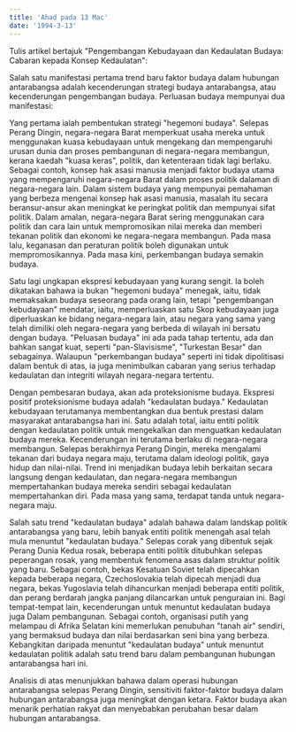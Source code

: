 ```yaml
---
title: 'Ahad pada 13 Mac'
date: '1994-3-13'
---
```


Tulis artikel bertajuk "Pengembangan Kebudayaan dan Kedaulatan Budaya: Cabaran kepada Konsep Kedaulatan":

Salah satu manifestasi pertama trend baru faktor budaya dalam hubungan antarabangsa adalah kecenderungan strategi budaya antarabangsa, atau kecenderungan pengembangan budaya. Perluasan budaya mempunyai dua manifestasi:

Yang pertama ialah pembentukan strategi "hegemoni budaya". Selepas Perang Dingin, negara-negara Barat memperkuat usaha mereka untuk menggunakan kuasa kebudayaan untuk mengekang dan mempengaruhi urusan dunia dan proses pembangunan di negara-negara membangun, kerana kaedah "kuasa keras", politik, dan ketenteraan tidak lagi berlaku. Sebagai contoh, konsep hak asasi manusia menjadi faktor budaya utama yang mempengaruhi negara-negara Barat dalam proses politik dalaman di negara-negara lain. Dalam sistem budaya yang mempunyai pemahaman yang berbeza mengenai konsep hak asasi manusia, masalah itu secara beransur-ansur akan meningkat ke peringkat politik dan mempunyai sifat politik. Dalam amalan, negara-negara Barat sering menggunakan cara politik dan cara lain untuk mempromosikan nilai mereka dan memberi tekanan politik dan ekonomi ke negara-negara membangun. Pada masa lalu, keganasan dan peraturan politik boleh digunakan untuk mempromosikannya. Pada masa kini, perkembangan budaya semakin budaya.

Satu lagi ungkapan ekspresi kebudayaan yang kurang sengit. Ia boleh dikatakan bahawa ia bukan "hegemoni budaya" menegak, iaitu, tidak memaksakan budaya seseorang pada orang lain, tetapi "pengembangan kebudayaan" mendatar, iaitu, memperluaskan satu Skop kebudayaan juga diperluaskan ke bidang negara-negara lain, atau negara yang sama yang telah dimiliki oleh negara-negara yang berbeda di wilayah ini bersatu dengan budaya. "Peluasan budaya" ini ada pada tahap tertentu, ada dan bahkan sangat kuat, seperti "pan-Slavisisme", "Turkestan Besar" dan sebagainya. Walaupun "perkembangan budaya" seperti ini tidak dipolitisasi dalam bentuk di atas, ia juga menimbulkan cabaran yang serius terhadap kedaulatan dan integriti wilayah negara-negara tertentu.

Dengan pembesaran budaya, akan ada proteksionisme budaya. Ekspresi positif proteksionisme budaya adalah "kedaulatan budaya." Kedaulatan kebudayaan terutamanya membentangkan dua bentuk prestasi dalam masyarakat antarabangsa hari ini. Satu adalah total, iaitu entiti politik dengan kedaulatan politik untuk mengekalkan dan menguatkan kedaulatan budaya mereka. Kecenderungan ini terutama berlaku di negara-negara membangun. Selepas berakhirnya Perang Dingin, mereka mengalami tekanan dari budaya negara maju, terutama dalam ideologi politik, gaya hidup dan nilai-nilai. Trend ini menjadikan budaya lebih berkaitan secara langsung dengan kedaulatan, dan negara-negara membangun mempertahankan budaya mereka sendiri sebagai kedaulatan mempertahankan diri. Pada masa yang sama, terdapat tanda untuk negara-negara maju.

Salah satu trend "kedaulatan budaya" adalah bahawa dalam landskap politik antarabangsa yang baru, lebih banyak entiti politik menengah asal telah mula menuntut "kedaulatan budaya." Selepas corak yang dibentuk sejak Perang Dunia Kedua rosak, beberapa entiti politik ditubuhkan selepas peperangan rosak, yang membentuk fenomena asas dalam struktur politik yang baru. Sebagai contoh, bekas Kesatuan Soviet telah dipecahkan kepada beberapa negara, Czechoslovakia telah dipecah menjadi dua negara, bekas Yugoslavia telah dihancurkan menjadi beberapa entiti politik, dan perang berdarah jangka panjang dilancarkan untuk penguraian ini. Bagi tempat-tempat lain, kecenderungan untuk menuntut kedaulatan budaya juga Dalam pembangunan. Sebagai contoh, organisasi putih yang melampau di Afrika Selatan kini memerlukan penubuhan "tanah air" sendiri, yang bermaksud budaya dan nilai berdasarkan seni bina yang berbeza. Kebangkitan daripada menuntut "kedaulatan budaya" untuk menuntut kedaulatan politik adalah satu trend baru dalam pembangunan hubungan antarabangsa hari ini.

Analisis di atas menunjukkan bahawa dalam operasi hubungan antarabangsa selepas Perang Dingin, sensitiviti faktor-faktor budaya dalam hubungan antarabangsa juga meningkat dengan ketara. Faktor budaya akan menarik perhatian rakyat dan menyebabkan perubahan besar dalam hubungan antarabangsa.

